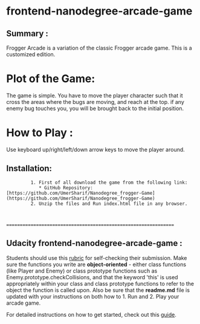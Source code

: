 frontend-nanodegree-arcade-game
===============================

## Summary :
Frogger Arcade is a variation of the classic Frogger arcade game. This is a customized edition.

# Plot of the Game:

The game is simple. You have to move the player character such that it cross the areas where the bugs are moving, and reach at the top. if any enemy bug touches you, you will be brought back to the initial position.

# How to Play :
Use keyboard up/right/left/down arrow keys to move the player around.

## Installation:

             1. First of all download the game from the following link:
                * GitHub Repository:[https://github.com/UmerSharif/Nanodegree_frogger-Game](https://github.com/UmerSharif/Nanodegree_frogger-Game)
             2. Unzip the files and Run index.html file in any browser.


             ==============================================================

## Udacity frontend-nanodegree-arcade-game :

Students should use this [rubric](https://review.udacity.com/#!/projects/2696458597/rubric) for self-checking their submission. Make sure the functions you write are **object-oriented** - either class functions (like Player and Enemy) or class prototype functions such as Enemy.prototype.checkCollisions, and that the keyword 'this' is used appropriately within your class and class prototype functions to refer to the object the function is called upon. Also be sure that the **readme.md** file is updated with your instructions on both how to 1. Run and 2. Play your arcade game.

For detailed instructions on how to get started, check out this [guide](https://docs.google.com/document/d/1v01aScPjSWCCWQLIpFqvg3-vXLH2e8_SZQKC8jNO0Dc/pub?embedded=true).
